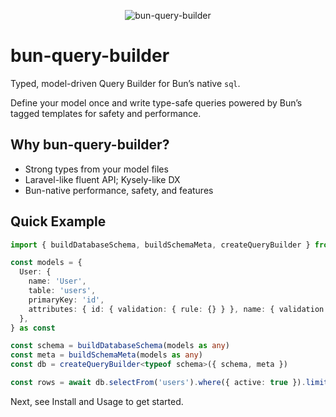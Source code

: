 <p align="center"><img src="/images/logo.png" alt="bun-query-builder"></p>

# bun-query-builder

Typed, model-driven Query Builder for Bun’s native `sql`.

Define your model once and write type-safe queries powered by Bun’s tagged templates for safety and performance.

## Why bun-query-builder?

- Strong types from your model files
- Laravel-like fluent API; Kysely-like DX
- Bun-native performance, safety, and features

## Quick Example

```ts
import { buildDatabaseSchema, buildSchemaMeta, createQueryBuilder } from 'bun-query-builder'

const models = {
  User: {
    name: 'User',
    table: 'users',
    primaryKey: 'id',
    attributes: { id: { validation: { rule: {} } }, name: { validation: { rule: {} } }, active: { validation: { rule: {} } } },
  },
} as const

const schema = buildDatabaseSchema(models as any)
const meta = buildSchemaMeta(models as any)
const db = createQueryBuilder<typeof schema>({ schema, meta })

const rows = await db.selectFrom('users').where({ active: true }).limit(10).execute()
```

Next, see Install and Usage to get started.

<!-- Badges -->

<!-- [codecov-src]: https://img.shields.io/codecov/c/gh/stacksjs/rpx/main?style=flat-square
[codecov-href]: https://codecov.io/gh/stacksjs/rpx -->
